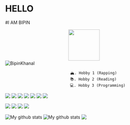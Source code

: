 # HELLO 
#I AM BIPIN

<div id="header" align="center">
  <img src="https://media.giphy.com/media/M9gbBd9nbDrOTu1Mqx/giphy.gif" width="100"/>
</div>
<img src="https://camo.githubusercontent.com/90a74ae0a71fe85f07b4c53474f8673cd4c43b5bc01e78ebd44bcad51d09f9a7/68747470733a2f2f6b6f6d617265762e636f6d2f67687076632f3f757365726e616d653d416e6b697450616e67656e69266c6162656c3d50726f66696c65253230766965777326636f6c6f723d306537356236267374796c653d666c6174" alt="BipinKhanal" data-canonical-src="https://komarev.com/ghpvc/?username=dyells07&amp;label=Profile%20views&amp;color=0e75b6&amp;style=flat" style="max-width: 100%;">

                                 🏔. Hobby 1 (Rapping)  
                                 📚. Hobby 2 (Reading)  
                                 💻. Hobby 3 (Programming) 
<p>
  <img src="https://img.shields.io/badge/Python-3776AB?style=for-the-badge&logo=python&logoColor=white" />
  <img src="https://img.shields.io/badge/HTML5-E34F26?style=for-the-badge&logo=html5&logoColor=white" />
  <img src="https://img.shields.io/badge/CSS3-1572B6?style=for-the-badge&logo=css3&logoColor=white" />
  <img src="https://img.shields.io/badge/JavaScript-323330?style=for-the-badge&logo=javascript&logoColor=F7DF1E" />
  <img src="https://img.shields.io/badge/C-00599C?style=for-the-badge&logo=c&logoColor=white" />
  <img src="https://img.shields.io/badge/C%2B%2B-00599C?style=for-the-badge&logo=c%2B%2B&logoColor=white" />
  <img src="https://img.shields.io/badge/json-5E5C5C?style=for-the-badge&logo=json&logoColor=white" />
</p>

<p>

  <img src="https://img.shields.io/badge/Bootstrap-563D7C?style=for-the-badge&logo=bootstrap&logoColor=white" />
  <img src="https://img.shields.io/badge/jQuery-0769AD?style=for-the-badge&logo=jquery&logoColor=white" />
  <img src="https://img.shields.io/badge/Django-092E20?style=for-the-badge&logo=django&logoColor=white" />
   <img src="https://img.shields.io/badge/MySQL-00000F?style=for-the-badge&logo=mysql&logoColor=white" />
</p>


<img align="center" src="https://github-readme-streak-stats.herokuapp.com?user=timcreative&theme=vue-dark&hide_border=true&date_format=M%20j%5B%2C%20Y%5D" alt="My github stats" />

<img align="center" src="https://github-readme-stats.vercel.app/api?username=timcreative&show_icons=true&include_all_commits=true&theme=cobalt&hide_border=true" alt="My github stats" /> 

<img align="center" src="https://github-readme-stats.vercel.app/api/top-langs/?username=timcreative&layout=compact&theme=cobalt&hide_border=true" />

